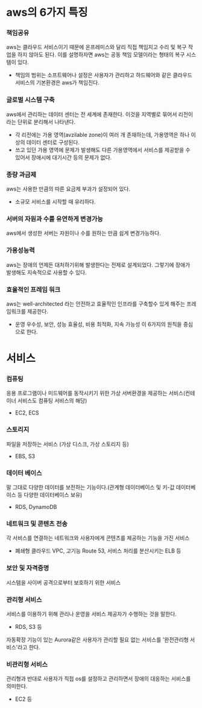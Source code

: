 # aws의 6가지 특징

### 책임공유
aws는 클라우드 서비스이기 때문에 온프레미스와 달리 직접 책임지고 수리 및 복구 작업을 하지 않아도 된다. 이를 설명하자면 aws는 공동 책임 모델이라는 형태의 복구 시스템이 있다.
- 책임의 범위는 소프트웨어나 설정은 사용자가 관리하고 하드웨어와 같은 클라우드 서비스의 기본환경은 aws가 책임진다.

### 글로벌 시스템 구축
aws에서 관리하는 데이터 센터는 전 세계에 존재한다. 이것을 지역별로 묶어서 리전이라는 단위로 분리해서 나타낸다.
- 각 리전에는 가용 영역(avzilable zone)이 여러 개 존재하는데, 가용영역은 하나 이상의 데이터 센터로 구성된다.
- 쓰고 있던 가용 영역에 문제가 발생해도 다른 가용영역에서 서비스를 제공받을 수 있어서 장애시에 대기시간 등의 문제가 없다.

### 종량 과금제
aws는 사용한 만큼의 따른 요금제 부과가 설정되어 있다.
- 소규모 서비스를 시작할 때 유리하다.

### 서버의 자원과 수를 유연하게 변경가능
aws에서 생성한 서버는 자원이나 수를 원하는 만큼 쉽게 변경가능하다.

### 가용성능력
aws는 장애의 언제든 대처하기위해 발생한다는 전제로 설계되었다. 그렇기에 장애가 발생해도 지속적으로 사용할 수 있다.

### 효율적인 프레임 워크
aws는 well-architected 라는 안전하고 효율적인 인프라를 구축할수 있게 해주는 프레임워크를 제공한다.
- 운영 우수성, 보안, 성능 효율성, 비용 최적화, 지속 가능성 이 6가지의 원칙을 중심으로 한다.

# 서비스

### 컴퓨팅
응용 프로그램이나 미드웨어를 동작시키기 위한 가상 서버환경을 제공하는 서비스(컨테이너 서비스도 컴퓨팅 서비스의 해당)
- EC2, ECS

### 스토리지
파일을 저장하는 서비스 (가상 디스크, 가상 스토리지 등)
- EBS, S3

### 데이터 베이스
말 그대로 다양한 데이터를 보전하는 기능이다.(관계형 데이터베이스 및 키-값 데이터베이스 등 다양한 데이터베이스 보유)
- RDS, DynamoDB

### 네트워크 및 콘텐츠 전송
각 서비스를 연결하는 네트워크와 사용자에게 콘텐츠를 제공하는 기능을 가진 서비스
- 폐쇄형 클라우드 VPC, 고기능 Route 53, 서비스 처리를 분산시키는 ELB 등

### 보안 및 자격증명
시스템을 사이버 공격으로부터 보호하기 위한 서비스

### 관리형 서비스
서비스를 이용하기 위해 관리나 운영을 서비스 제공자가 수행하는 것을 말한다.
- RDS, S3 등

자동확장 기능이 있는 Aurora같은 사용자가 관리할 필요 없는 서비스를 '완전관리형 서비스'라고 한다.

### 비관리형 서비스
관리형과 반대로 사용자가 직접 os를 설정하고 관리하면서 장애의 대응하는 서비스를 의미한다.
- EC2 등

